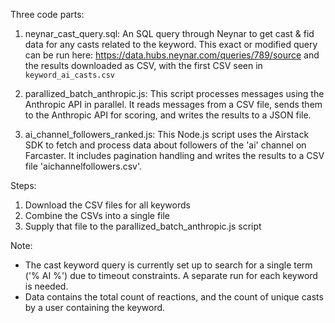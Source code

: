 Three code parts: 
1. neynar_cast_query.sql: An SQL query through Neynar to get cast & fid data for any casts related to the keyword. This exact or modified query can be run here: https://data.hubs.neynar.com/queries/789/source and the results downloaded as CSV, with the first CSV seen in `keyword_ai_casts.csv`

2. parallized_batch_anthropic.js:
This script processes messages using the Anthropic API in parallel. It reads messages from a CSV file, sends them to the Anthropic API for scoring, and writes the results to a JSON file.

3. ai_channel_followers_ranked.js:
This Node.js script uses the Airstack SDK to fetch and process data about followers of the 'ai' channel on Farcaster. It includes pagination handling and writes the results to a CSV file 'aichannelfollowers.csv'.

Steps: 
1. Download the CSV files for all keywords
2. Combine the CSVs into a single file
3. Supply that file to the parallized_batch_anthropic.js script

Note: 
- The cast keyword query is currently set up to search for a single term ('% AI %') due to timeout constraints. A separate run for each keyword is needed. 
- Data contains the total count of reactions, and the count of unique casts by a user containing the keyword.

